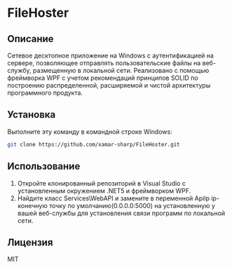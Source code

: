 # FileHoster

## Описание
Сетевое десктопное приложение на Windows с аутентификацией на сервере,
позволяющее отправлять пользовательские файлы на веб-службу, размещенную в локальной сети.
Реализовано с помощью фреймворка WPF с учетом рекомендаций принципов SOLID
по построению распределенной, расширяемой и чистой архитектуры программного продукта.
## Установка
Выполните эту команду в командной строке Windows:
```bash
git clone https://github.com/xamar-sharp/FileHoster.git
```
## Использование
1.	Откройте клонированный репозиторий в Visual Studio с установленным окружением .NET5 и 
фреймворком WPF.
2.	Найдите класс Services\WebAPI и замените в переменной ApiIp ip-конечную точку по умолчанию(0.0.0.0:5000) на 
установленную у вашей веб-службы для установления связи программ по локальной сети.
## Лицензия 
MIT